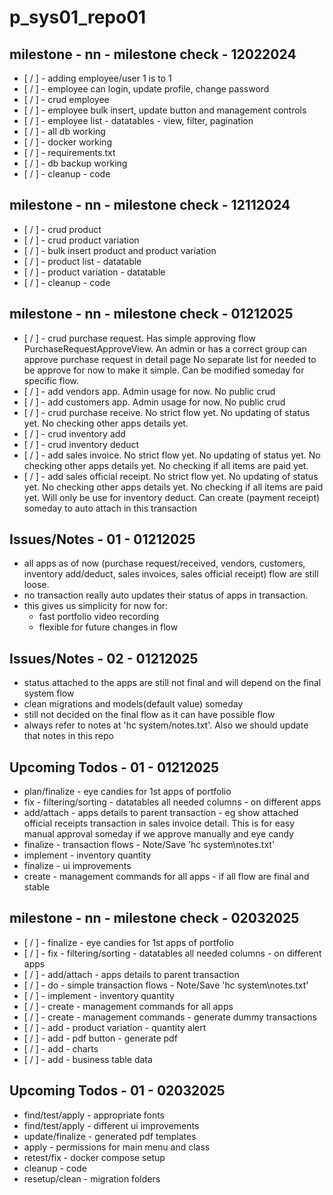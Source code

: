 # p_sys01_repo01

## milestone - nn - milestone check - 12022024

- [ / ] - adding employee/user 1 is to 1
- [ / ] - employee can login, update profile, change password
- [ / ] - crud employee
- [ / ] - employee bulk insert, update button and management controls
- [ / ] - employee list - datatables - view, filter, pagination
- [ / ] - all db working
- [ / ] - docker working
- [ / ] - requirements.txt
- [ / ] - db backup working
- [ / ] - cleanup - code

## milestone - nn - milestone check - 12112024

- [ / ] - crud product
- [ / ] - crud product variation
- [ / ] - bulk insert product and product variation
- [ / ] - product list - datatable
- [ / ] - product variation - datatable
- [ / ] - cleanup - code

## milestone - nn - milestone check - 01212025

- [ / ] - crud purchase request. Has simple approving flow PurchaseRequestApproveView. An admin or has a correct group can approve purchase request in detail page No separate list for needed to be approve for now to make it simple. Can be modified someday for specific flow.
- [ / ] - add vendors app. Admin usage for now. No public crud
- [ / ] - add customers app. Admin usage for now. No public crud
- [ / ] - crud purchase receive. No strict flow yet. No updating of status yet. No checking other apps details yet.
- [ / ] - crud inventory add
- [ / ] - crud inventory deduct
- [ / ] - add sales invoice. No strict flow yet. No updating of status yet. No checking other apps details yet. No checking if all items are paid yet.
- [ / ] - add sales official receipt. No strict flow yet. No updating of status yet. No checking other apps details yet. No checking if all items are paid yet. Will only be use for inventory deduct. Can create (payment receipt) someday to auto attach in this transaction

## Issues/Notes - 01 - 01212025

- all apps as of now (purchase request/received, vendors, customers, inventory add/deduct, sales invoices, sales official receipt) flow are still loose.
- no transaction really auto updates their status of apps in transaction.
- this gives us simplicity for now for:
  - fast portfolio video recording
  - flexible for future changes in flow

## Issues/Notes - 02 - 01212025

- status attached to the apps are still not final and will depend on the final system flow
- clean migrations and models(default value) someday
- still not decided on the final flow as it can have possible flow
- always refer to notes at 'hc system/notes.txt'. Also we should update that notes in this repo

## Upcoming Todos - 01 - 01212025

- plan/finalize - eye candies for 1st apps of portfolio
- fix - filtering/sorting - datatables all needed columns - on different apps
- add/attach - apps details to parent transaction - eg show attached official receipts transaction in sales invoice detail. This is for easy manual approval someday if we approve manually and eye candy
- finalize - transaction flows - Note/Save 'hc system\notes.txt'
- implement - inventory quantity
- finalize - ui improvements
- create - management commands for all apps - if all flow are final and stable

## milestone - nn - milestone check - 02032025

- [ / ] - finalize - eye candies for 1st apps of portfolio
- [ / ] - fix - filtering/sorting - datatables all needed columns - on different apps
- [ / ] - add/attach - apps details to parent transaction
- [ / ] - do - simple transaction flows - Note/Save 'hc system\notes.txt'
- [ / ] - implement - inventory quantity
- [ / ] - create - management commands for all apps
- [ / ] - create - management commands - generate dummy transactions
- [ / ] - add - product variation - quantity alert
- [ / ] - add - pdf button - generate pdf
- [ / ] - add - charts
- [ / ] - add - business table data

## Upcoming Todos - 01 - 02032025

- find/test/apply - appropriate fonts
- find/test/apply - different ui improvements
- update/finalize - generated pdf templates
- apply - permissions for main menu and class
- retest/fix - docker compose setup
- cleanup - code
- resetup/clean - migration folders
